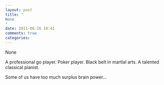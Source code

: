 ```yaml
---
layout: post
title: "
None
"
date: 2011-06-26 10:41
comments: true
categories: 
---
```


None


A professional go player. Poker player. Black belt in martial arts. A talented classical pianist.


Some of us have too much surplus brain power…

